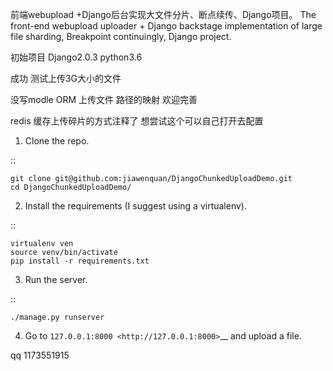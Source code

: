 前端webupload +Django后台实现大文件分片、断点续传、Django项目。 
The front-end webupload uploader + Django backstage implementation of large file sharding, Breakpoint continuingly, Django project.


初始项目 Django2.0.3   python3.6


成功 测试上传3G大小的文件

没写modle ORM 上传文件 路径的映射 欢迎完善 


redis 缓存上传碎片的方式注释了  想尝试这个可以自己打开去配置

1. Clone the repo.

::

    git clone git@github.com:jiawenquan/DjangoChunkedUploadDemo.git
    cd DjangoChunkedUploadDemo/

2. Install the requirements (I suggest using a virtualenv).

::

    virtualenv ven
    source venv/bin/activate
    pip install -r requirements.txt


3. Run the server.

::

    ./manage.py runserver

4. Go to `127.0.0.1:8000 <http://127.0.0.1:8000>`__ and upload a file.

qq 1173551915  
